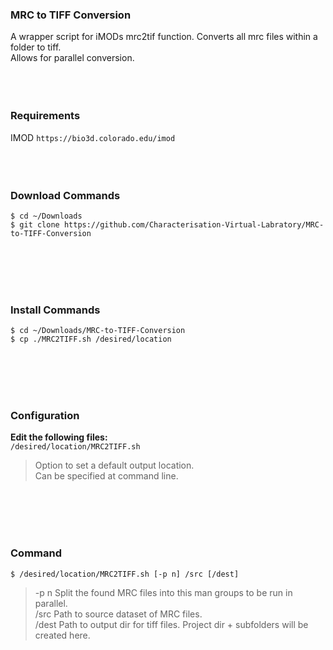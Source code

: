 ### MRC to TIFF Conversion
A wrapper script for iMODs mrc2tif function.  Converts all mrc files within a folder to tiff.<br>
Allows for parallel conversion.
<br><br><br><br>

### Requirements
IMOD
`https://bio3d.colorado.edu/imod`
<br><br><br><br>

### Download Commands
```
$ cd ~/Downloads
$ git clone https://github.com/Characterisation-Virtual-Labratory/MRC-to-TIFF-Conversion
```
<br><br><br><br>

### Install Commands
```
$ cd ~/Downloads/MRC-to-TIFF-Conversion
$ cp ./MRC2TIFF.sh /desired/location
```
<br><br><br><br>

### Configuration
**Edit the following files:**<br>
`/desired/location/MRC2TIFF.sh`<br>
> Option to set a default output location.<br>
> Can be specified at command line.<br>

<br><br><br><br>
### Command
`$ /desired/location/MRC2TIFF.sh [-p n] /src [/dest]`
> -p n		Split the found MRC files into this man groups to be run in parallel.<br>
> /src		Path to source dataset of MRC files.<br>
> /dest		Path to output dir for tiff files.  Project dir + subfolders will be created here.<br>
